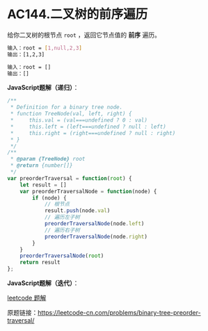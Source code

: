 # AC144.二叉树的前序遍历

给你二叉树的根节点 `root` ，返回它节点值的 **前序** 遍历。

```bash
输入：root = [1,null,2,3]
输出：[1,2,3]
```

```bash
输入：root = []
输出：[]
```

**JavaScript题解（递归）**：

```js
/**
 * Definition for a binary tree node.
 * function TreeNode(val, left, right) {
 *     this.val = (val===undefined ? 0 : val)
 *     this.left = (left===undefined ? null : left)
 *     this.right = (right===undefined ? null : right)
 * }
 */
/**
 * @param {TreeNode} root
 * @return {number[]}
 */
var preorderTraversal = function(root) {
    let result = []
    var preorderTraversalNode = function(node) {
        if (node) {
            // 根节点
            result.push(node.val)
            // 遍历左子树
            preorderTraversalNode(node.left)
            // 遍历右子树
            preorderTraversalNode(node.right)
        }
    }
    preorderTraversalNode(root)
    return result
};
```

**JavaScript题解（迭代）**：

[leetcode 题解](https://leetcode-cn.com/problems/binary-tree-preorder-traversal/solution/javascriptjie-qian-xu-bian-li-er-cha-shu-by-user77/)

原题链接：https://leetcode-cn.com/problems/binary-tree-preorder-traversal/

